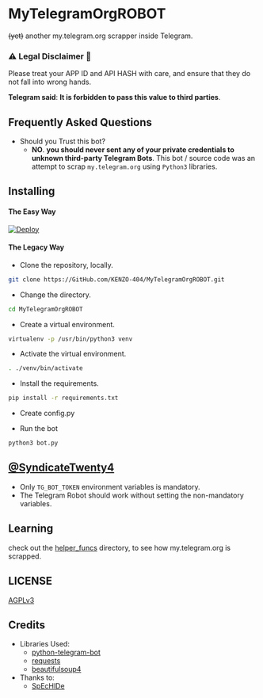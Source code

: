 # MyTelegramOrgROBOT

~~(yet)~~ another my.telegram.org scrapper inside Telegram.

### ⚠ Legal Disclaimer 🚸
Please treat your APP ID and API HASH with care, and ensure that they do not fall into wrong hands.

**Telegram said**: __It is forbidden to pass this value to third parties__.

## Frequently Asked Questions

- Should you Trust this bot?
  - **NO**. __you should never sent any of your private credentials to unknown third-party Telegram Bots__. This bot / source code was an attempt to scrap `my.telegram.org` using `Python3` libraries.


## Installing

#### The Easy Way

[![Deploy](https://www.herokucdn.com/deploy/button.svg)](https://heroku.com/deploy)


#### The Legacy Way

- Clone the repository, locally.
```sh
git clone https://GitHub.com/KENZO-404/MyTelegramOrgROBOT.git
```

- Change the directory.
```sh
cd MyTelegramOrgROBOT
```

- Create a virtual environment.
```sh
virtualenv -p /usr/bin/python3 venv
```

- Activate the virtual environment.
```sh
. ./venv/bin/activate
```

- Install the requirements.
```sh
pip install -r requirements.txt
```

- Create config.py

- Run the bot
```sh
python3 bot.py
```

## [@SyndicateTwenty4](https://t.me/SyndicateTwenty4)

- Only `TG_BOT_TOKEN` environment variables is mandatory.
- The Telegram Robot should work without setting the non-mandatory variables.

## Learning

check out the [helper_funcs](https://github.com/SpEcHiDe/MyTelegramOrgRoBot/tree/master/helper_funcs) directory, to see how my.telegram.org is scrapped.

## LICENSE
[AGPLv3](https://github.com/KENZO-404/MyTelegramOrgROBOT/tree/master/LICENSE)

## Credits

- Libraries Used:
  - [python-telegram-bot](https://github.com/python-telegram-bot/python-telegram-bot)
  - [requests](https://github.com/psf/requests)
  - [beautifulsoup4](https://pypi.org/project/beautifulsoup4)
- Thanks to:
  - [SpEcHlDe](https://tx.me/SpEcHlDe)
